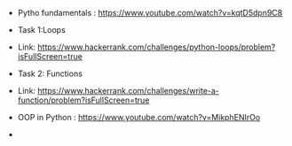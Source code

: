 * Pytho fundamentals : https://www.youtube.com/watch?v=kqtD5dpn9C8
* Task 1:Loops
* Link: https://www.hackerrank.com/challenges/python-loops/problem?isFullScreen=true 

* Task 2: Functions
* Link: https://www.hackerrank.com/challenges/write-a-function/problem?isFullScreen=true
* OOP in Python : https://www.youtube.com/watch?v=MikphENIrOo
* 
